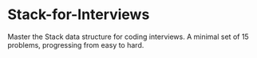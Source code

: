 # Stack-for-Interviews
Master the Stack data structure for coding interviews. A minimal set of 15 problems, progressing from easy to hard.
